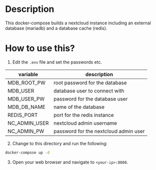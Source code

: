 # Description

This docker-compose builds a nextcloud instance including an external database (mariadb) and a database cache (redis).

# How to use this?

1. Edit the ``.env`` file and set the passwords etc.

|variable       |description                            |
|---------------|---------------------------------------|
|MDB_ROOT_PW    |root password for the database         |
|MDB_USER       |database user to connect with          |
|MDB_USER_PW    |password for the database user         |
|MDB_DB_NAME    |name of the database                   |
|REDIS_PORT     |port for the redis instance            |
|NC_ADMIN_USER  |nextcloud admin username               |
|NC_ADMIN_PW    |password for the nextcloud admin user  |

2. Change to this directory and run the following:

```bash
docker-compose up -d
```

3. Open your web browser and navigate to ``<your-ip>:8080``.
